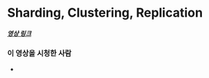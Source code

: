 # Sharding, Clustering, Replication

##### [영상 링크](https://youtu.be/y42TXZKFfqQ)

### 이 영상을 시청한 사람

-
